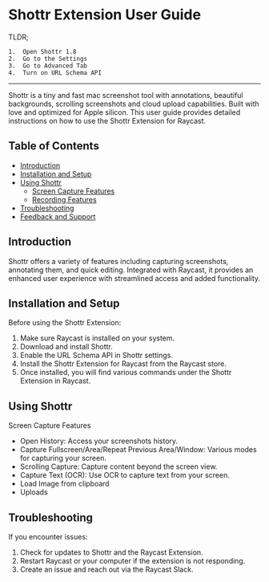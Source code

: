 #  Shottr Extension User Guide
TLDR;

	1.	Open Shottr 1.8
    2.  Go to the Settings
	3.	Go to Advanced Tab
	4.	Turn on URL Schema API

---

Shottr is a tiny and fast mac screenshot tool with annotations, beautiful backgrounds, scrolling screenshots and cloud upload capabilities. Built with love and optimized for Apple silicon. This user guide provides detailed instructions on how to use the Shottr Extension for Raycast.

## Table of Contents
- [Introduction](#introduction)
- [Installation and Setup](#installation-and-setup)
- [Using Shottr](#using-shottr)
  - [Screen Capture Features](#screen-capture-features)
  - [Recording Features](#recording-features)
- [Troubleshooting](#troubleshooting)
- [Feedback and Support](#feedback-and-support)

## Introduction
Shottr offers a variety of features including capturing screenshots, annotating them, and quick editing. Integrated with Raycast, it provides an enhanced user experience with streamlined access and added functionality.

## Installation and Setup
Before using the Shottr Extension:
1.	Make sure Raycast is installed on your system.
2.	Download and install Shottr.
3.	Enable the URL Schema API in Shottr settings.
4.	Install the Shottr Extension for Raycast from the Raycast store.
5.	Once installed, you will find various commands under the Shottr Extension in Raycast.

## Using Shottr
Screen Capture Features
- Open History: Access your screenshots history.
- Capture Fullscreen/Area/Repeat Previous Area/Window: Various modes for capturing your screen.
- Scrolling Capture: Capture content beyond the screen view.
- Capture Text (OCR): Use OCR to capture text from your screen.
- Load Image from clipboard
- Uploads

## Troubleshooting
If you encounter issues:
1.	Check for updates to Shottr and the Raycast Extension.
2.	Restart Raycast or your computer if the extension is not responding.
3.	Create an issue and reach out via the Raycast Slack.
